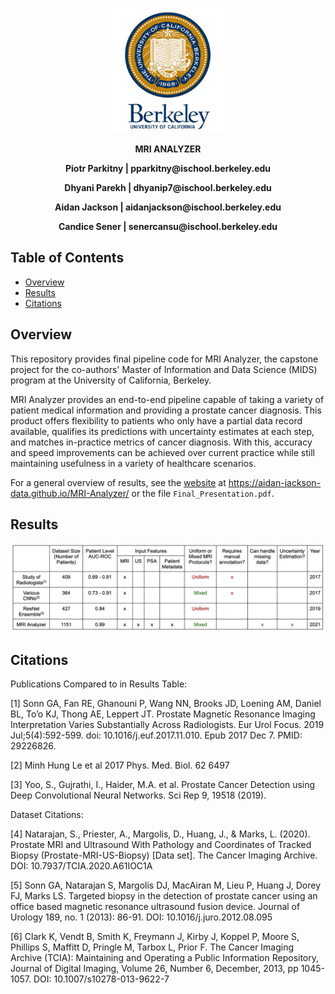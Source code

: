 <p align="center">
    <img src="pics/uc-berkeley-logo-seal.jpg" alt="Logo" width="200" height="200">
</p>

<p align="center">
  <p align="center"><strong>MRI ANALYZER</strong></p>
  <p align="center"><strong>Piotr Parkitny | pparkitny@ischool.berkeley.edu</strong></p>
  <p align="center"><strong>Dhyani Parekh  | dhyanip7@ischool.berkeley.edu</strong></p>
  <p align="center"><strong>Aidan Jackson  | aidanjackson@ischool.berkeley.edu</strong></p>
  <p align="center"><strong>Candice Sener  | senercansu@ischool.berkeley.edu</strong></p>  
</p>

<!-- TABLE OF CONTENTS -->
## Table of Contents

* [Overview](#overview)
* [Results](#results)
* [Citations](#citations)

<!-- OVERVIEW -->
Overview
------------
This repository provides final pipeline code for MRI Analyzer, the capstone project for the co-authors' Master of Information and Data Science (MIDS) program at the University of California, Berkeley.

MRI Analyzer provides an end-to-end pipeline capable of taking a variety of patient medical information and providing a prostate cancer diagnosis. This product offers flexibility to patients who only have a partial data record available, qualifies its predictions with uncertainty estimates at each step, and matches in-practice metrics of cancer diagnosis. With this, accuracy and speed improvements can be achieved over current practice while still maintaining usefulness in a variety of healthcare scenarios.

For a general overview of results, see the [website](https://aidan-jackson-data.github.io/MRI-Analyzer/) at https://aidan-jackson-data.github.io/MRI-Analyzer/ or the file `Final_Presentation.pdf`.

<!-- Results -->
Results
------------

<p align="center">
    <img src="pics/table.png" alt="Table">
</p>

<!-- Citations -->
Citations
------------

Publications Compared to in Results Table:

[1] Sonn GA, Fan RE, Ghanouni P, Wang NN, Brooks JD, Loening AM, Daniel BL, To’o KJ, Thong AE, Leppert JT. Prostate Magnetic Resonance Imaging Interpretation Varies Substantially Across Radiologists. Eur Urol Focus. 2019 Jul;5(4):592-599. doi: 10.1016/j.euf.2017.11.010. Epub 2017 Dec 7. PMID: 29226826.
 
[2] Minh Hung Le et al 2017 Phys. Med. Biol. 62 6497

[3] Yoo, S., Gujrathi, I., Haider, M.A. et al. Prostate Cancer Detection using Deep Convolutional Neural Networks. Sci Rep 9, 19518 (2019). 

Dataset Citations:

[4] Natarajan, S., Priester, A., Margolis, D., Huang, J., & Marks, L. (2020). Prostate MRI and Ultrasound With Pathology and Coordinates of Tracked Biopsy (Prostate-MRI-US-Biopsy) [Data set]. The Cancer Imaging Archive. DOI: 10.7937/TCIA.2020.A61IOC1A

[5] Sonn GA, Natarajan S, Margolis DJ, MacAiran M, Lieu P, Huang J, Dorey FJ, Marks LS. Targeted biopsy in the detection of prostate  cancer using an office based magnetic resonance ultrasound fusion device.  Journal of Urology 189, no. 1 (2013): 86-91. DOI: 10.1016/j.juro.2012.08.095

[6] Clark K, Vendt B, Smith K, Freymann J, Kirby J, Koppel P, Moore S, Phillips S, Maffitt D, Pringle M, Tarbox L, Prior F. The Cancer Imaging Archive (TCIA): Maintaining and Operating a Public Information Repository, Journal of Digital Imaging, Volume 26, Number 6, December, 2013, pp 1045-1057. DOI: 10.1007/s10278-013-9622-7
